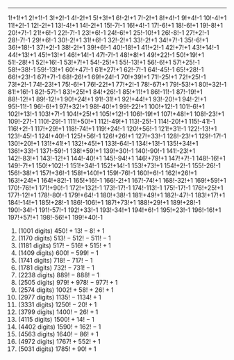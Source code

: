 ***
1!+1!+1
2!+1!-1
3!+2!-1
4!-2!+1
5!+3!+1
6!-2!+1
7!-2!+1
8!+4!-1
9!+4!-1
10!-4!+1
11!+2!-1
12!-2!+1
13!-4!+1
14!-2!+1
15!-7!-1
16!+4!-1
17!-6!+1
18!-6!+1
19!-8!+1
20!+7!-1
21!+6!-1
22!-7!-1
23!+6!-1
24!-6!+1
25!-10!+1
26!-8!-1
27!+2!-1
28!-7!-1
29!+6!-1
30!-2!+1
31!+6!-1
32!-2!+1
33!-2!+1
34!+7!-1
35!-6!+1
36!+18!-1
37!+2!-1
38!-2!+1
39!+6!-1
40!-18!+1
41!+2!-1
42!+7!+1
43!+14!-1
44!+13!+1
45!+13!+1
46!+14!-1
47!-7!-1
48!+8!+1
49!+22!-1
50!+19!+1
51!-28!+1
52!+16!-1
53!+7!+1
54!-25!+1
55!-13!+1
56!-6!+1
57!+25!-1
58!+38!-1
59!-13!+1
60!+47!-1
61!+27!+1
62!-7!-1
64!-45!-1
65!+28!-1
66!+23!-1
67!+7!-1
68!-26!+1
69!+24!-1
70!+39!+1
71!-25!+1
72!+25!-1
73!+2!-1
74!-23!+1
75!-6!+1
76!-22!+1
77!+2!-1
78!-67!+1
79!-53!+1
80!+32!-1
81!+16!-1
82!-57!-1
83!+25!+1
84!+26!-1
85!+11!+1
86!-11!-1
87!-19!+1
88!-12!+1
89!-12!+1
90!+24!+1
91!-31!+1
92!+44!+1
93!-20!+1
94!-2!+1
95!-11!-1
96!-6!+1
97!+32!+1
98!-40!+1
99!-22!+1
100!+12!-1
101!-6!+1
102!+13!-1
103!+7!-1
104!+25!+1
105!+12!-1
106!-19!+1
107!+48!+1
108!-23!+1
109!-27!-1
110!-29!-1
111!+50!+1
112!-49!+1
113!-25!-1
114!-20!+1
115!-41!-1
116!+2!-1
117!+29!+1
118!-74!+1
119!+24!-1
120!+56!-1
121!+31!-1
122!-13!+1
123!-45!-1
124!+40!-1
125!+56!-1
126!+26!+1
127!+33!-1
128!-23!+1
129!-17!-1
130!+20!+1
131!+41!+1
132!+45!+1
133!-64!-1
134!+13!-1
135!+34!+1
136!+33!-1
137!-59!-1
138!+59!+1
139!+30!-1
140!-90!-1
141!-23!+1
142!-83!+1
143!-12!+1
144!-40!+1
145!-94!+1
146!+79!+1
147!+7!-1
148!-16!+1
149!-7!+1
150!+102!-1
151!+34!-1
152!+14!-1
153!+73!+1
154!+2!-1
155!-26!-1
156!-38!+1
157!+36!-1
158!+140!+1
159!-76!-1
160!+6!-1
162!+26!+1
163!+24!+1
164!+82!-1
165!+16!-1
166!-2!+1
167!-74!+1
168!-32!+1
169!+59!+1
170!-76!+1
171!+90!-1
172!+132!-1
173!-17!-1
174!-113!-1
175!-17!-1
176!+25!+1
177!-12!+1
178!-80!-1
179!+64!-1
180!+38!-1
181!+49!+1
182!-47!-1
183!+17!+1
184!-14!+1
185!+28!-1
186!-106!+1
187!+73!+1
188!+29!+1
189!+28!-1
190!-34!-1
191!-57!-1
192!+33!-1
193!-34!+1
194!+6!-1
195!+23!-1
196!-16!+1
197!+57!+1
198!-56!+1
199!+40!-1
1. (1001 digits) $450!+13!-8!+1$
2. (1170 digits) $513!-512!-511!-1$
3. (1181 digits) $517!-516!+515!+1$
4. (1409 digits) $600!-599!-1$
5. (1741 digits) $718!-717!-1$
6. (1781 digits) $732!-731!-1$
7. (2238 digits) $889!-888!-1$
8. (2505 digits) $979!+978!-977!+1$
9. (2574 digits) $1002!+58!+26!+1$
10. (2977 digits) $1135!-1134!+1$
11. (3331 digits) $1250!-20!+1$
12. (3799 digits) $1400!-26!+1$
13. (4115 digits) $1500!+14!-1$
14. (4402 digits) $1590!+162!-1$
15. (4563 digits) $1640!-86!+1$
16. (4972 digits) $1767!+552!+1$
17. (5031 digits) $1785!+90!+1$


<html lang="en">
<head>
<meta http-equiv="content-type" content="text/html; charset=utf-8">
<script type="text/javascript" charset="utf-8" src="
https://cdn.mathjax.org/mathjax/latest/MathJax.js?config=TeX-AMS-MML_HTMLorMML,
https://vincenttam.github.io/javascripts/MathJaxLocal.js"></script>
</head>
